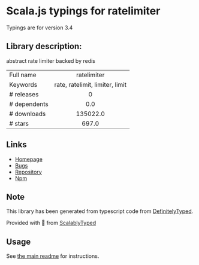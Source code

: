 
# Scala.js typings for ratelimiter

Typings are for version 3.4

## Library description:
abstract rate limiter backed by redis

|                    |                 |
| ------------------ | :-------------: |
| Full name          | ratelimiter |
| Keywords           | rate, ratelimit, limiter, limit |
| # releases         | 0 |
| # dependents       | 0.0 |
| # downloads        | 135022.0 |
| # stars            | 697.0 |

## Links
- [Homepage](https://github.com/visionmedia/node-ratelimiter#readme)
- [Bugs](https://github.com/visionmedia/node-ratelimiter/issues)
- [Repository](https://github.com/visionmedia/node-ratelimiter)
- [Npm](https://www.npmjs.com/package/ratelimiter)
    


## Note
This library has been generated from typescript code from [DefinitelyTyped](https://definitelytyped.org).

Provided with :purple_heart: from [ScalablyTyped](https://github.com/oyvindberg/ScalablyTyped)

## Usage
See [the main readme](../../readme.md) for instructions.


